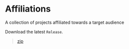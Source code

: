 # Affiliations

A collection of projects affiliated towards a target audience

Download the latest `Release`.

>[zip](https://github.com/PersonHood/Personhood/archive/refs/tags/v2.2.zip)

